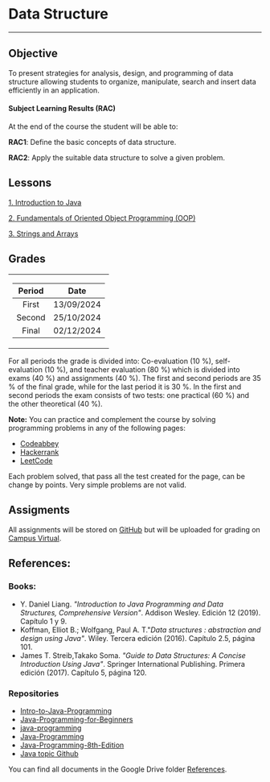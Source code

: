 # Data Structure

---

## Objective

To present strategies for analysis, design, and programming of data structure allowing students to organize, manipulate, search and insert data efficiently in an application.

#### Subject Learning Results (RAC)

At the end of the course the student will be able to:

**RAC1**: Define the basic concepts of data structure.

**RAC2**: Apply the suitable data structure to solve a given problem.

## Lessons

[1. Introduction to Java](./Lessons/1.%20IntroductionToJava.md)

[2. Fundamentals of Oriented Object Programming (OOP)](./Lessons/2.%20OOP_Fundamentals.ipynb)

[3. Strings and Arrays](./Lessons/3.%20StringsAndArrays.ipynb)

## Grades

<center>
<table>
<tr></tr>
<tr>
<td>

| **Period** |  **Date** |
|:--------------:|:----------:|
|  First   | 13/09/2024 |
|  Second  | 25/10/2024 |
|  Final  | 02/12/2024 |

</td>
</tr>
</table>
</center>


For all periods the grade is divided into: Co-evaluation (10 %), self-evaluation (10 %), and teacher evaluation (80 %) which is divided into exams (40 %) and assignments (40 %). The first and second periods are 35 % of the final grade, while for the last period it is 30 %. In the first and second periods the exam consists of two tests: one practical (60 %) and the other theoretical (40 %). 


**Note:** You can practice and complement the course by solving programming problems in any of the following pages:

- [Codeabbey](https://www.codeabbey.com/)
- [Hackerrank](https://www.hackerrank.com/)
- [LeetCode](https://leetcode.com/)

Each problem solved, that pass all the test created for the page, can be change by points. Very simple problems are not valid.

## Assigments

All assignments will be stored on [GitHub](https://github.com/) but will be uploaded for grading on [Campus Virtual](https://campusvirtualpes.etitc.edu.co/Edusuperior/).

## References:

### Books:

- Y. Daniel Liang. *"Introduction to Java Programming and Data Structures, Comprehensive Version"*. Addison Wesley. Edición 12 (2019). Capítulo 1 y 9.
- Koffman, Elliot B.; Wolfgang, Paul A. T."*Data structures : abstraction and design using Java"*. Wiley. Tercera edición (2016). Capítulo 2.5, página 101.
- James T. Streib,Takako Soma. *"Guide to Data Structures: A Concise Introduction Using Java"*. Springer International Publishing. Primera edición (2017). Capítulo 5, página 120.

### Repositories

- [Intro-to-Java-Programming](https://github.com/jsquared21/Intro-to-Java-Programming)
- [Java-Programming-for-Beginners](https://github.com/PacktPublishing/Java-Programming-for-Beginners)
- [java-programming](https://github.com/angiejones/java-programming?tab=readme-ov-file)
- [Java-Programming](https://github.com/amir0320/Java-Programming)
- [Java-Programming-8th-Edition](https://github.com/mattsblack/Java-Programming-8th-Edition)
- [Java topic Github](https://github.com/topics/java)

You can find all documents in the Google Drive folder [References](https://itceduco-my.sharepoint.com/:f:/g/personal/saguileran_itc_edu_co/Eledh23Sd41CnWAnmM3jALkBNHxwDXfiZ4CcmnRTa_ST3Q?e=Z1qPlS).
